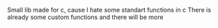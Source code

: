 Small lib made for c, cause I hate some standart functions in c
There is already some custom functions and there will be more
